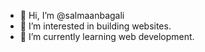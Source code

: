 - 👋 Hi, I’m @salmaanbagali
- 👀 I’m interested in building websites.
- 🌱 I’m currently learning web development.
